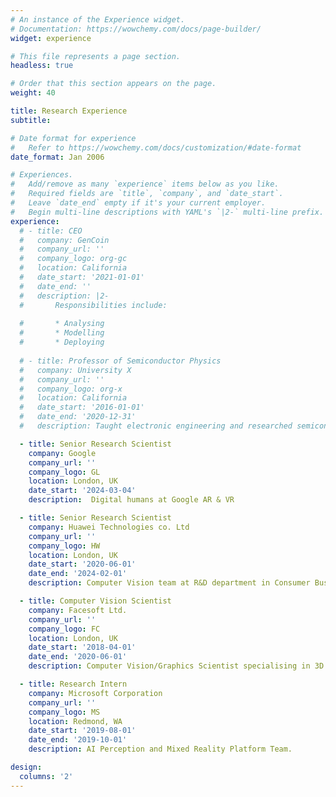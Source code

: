 ```yaml
---
# An instance of the Experience widget.
# Documentation: https://wowchemy.com/docs/page-builder/
widget: experience

# This file represents a page section.
headless: true

# Order that this section appears on the page.
weight: 40

title: Research Experience
subtitle:

# Date format for experience
#   Refer to https://wowchemy.com/docs/customization/#date-format
date_format: Jan 2006

# Experiences.
#   Add/remove as many `experience` items below as you like.
#   Required fields are `title`, `company`, and `date_start`.
#   Leave `date_end` empty if it's your current employer.
#   Begin multi-line descriptions with YAML's `|2-` multi-line prefix.
experience:
  # - title: CEO
  #   company: GenCoin
  #   company_url: ''
  #   company_logo: org-gc
  #   location: California
  #   date_start: '2021-01-01'
  #   date_end: ''
  #   description: |2-
  #       Responsibilities include:
        
  #       * Analysing
  #       * Modelling
  #       * Deploying
        
  # - title: Professor of Semiconductor Physics
  #   company: University X
  #   company_url: ''
  #   company_logo: org-x
  #   location: California
  #   date_start: '2016-01-01'
  #   date_end: '2020-12-31'
  #   description: Taught electronic engineering and researched semiconductor physics.

  - title: Senior Research Scientist
    company: Google
    company_url: ''
    company_logo: GL
    location: London, UK
    date_start: '2024-03-04'
    description:  Digital humans at Google AR & VR

  - title: Senior Research Scientist
    company: Huawei Technologies co. Ltd
    company_url: ''
    company_logo: HW
    location: London, UK
    date_start: '2020-06-01'
    date_end: '2024-02-01'
    description: Computer Vision team at R&D department in Consumer Business Group (CBG)

  - title: Computer Vision Scientist
    company: Facesoft Ltd.
    company_url: ''
    company_logo: FC
    location: London, UK
    date_start: '2018-04-01'
    date_end: '2020-06-01'
    description: Computer Vision/Graphics Scientist specialising in 3D Morphable Models and Machine Learning

  - title: Research Intern
    company: Microsoft Corporation
    company_url: ''
    company_logo: MS
    location: Redmond, WA
    date_start: '2019-08-01'
    date_end: '2019-10-01'
    description: AI Perception and Mixed Reality Platform Team.

design:
  columns: '2'
---
```

